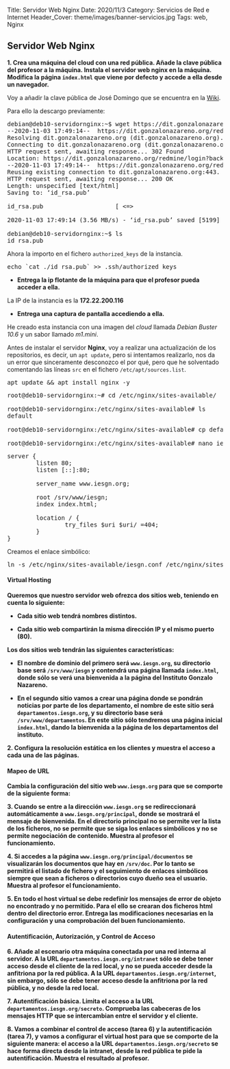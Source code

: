 Title: Servidor Web Nginx
Date: 2020/11/3
Category: Servicios de Red e Internet
Header_Cover: theme/images/banner-servicios.jpg
Tags: web, Nginx

## Servidor Web Nginx

**1. Crea una máquina del cloud con una red pública. Añade la clave pública del profesor a la máquina. Instala el servidor web nginx en la máquina. Modifica la página `index.html` que viene por defecto y accede a ella desde un navegador.**

Voy a añadir la clave pública de José Domingo que se encuentra en la [Wiki](https://dit.gonzalonazareno.org/redmine/projects/asir2/wiki/Claves_p%C3%BAblicas_de_los_profesores).

Para ello la descargo previamente:

<pre>
debian@deb10-servidornginx:~$ wget https://dit.gonzalonazareno.org/redmine/attachments/download/1996/id_rsa.pub
--2020-11-03 17:49:14--  https://dit.gonzalonazareno.org/redmine/attachments/download/1996/id_rsa.pub
Resolving dit.gonzalonazareno.org (dit.gonzalonazareno.org)... 192.168.203.2
Connecting to dit.gonzalonazareno.org (dit.gonzalonazareno.org)|192.168.203.2|:443... connected.
HTTP request sent, awaiting response... 302 Found
Location: https://dit.gonzalonazareno.org/redmine/login?back_url=https%3A%2F%2Fdit.gonzalonazareno.org%2Fredmine%2Fattachments%2Fdownload%2F1996%2Fid_rsa.pub [following]
--2020-11-03 17:49:14--  https://dit.gonzalonazareno.org/redmine/login?back_url=https%3A%2F%2Fdit.gonzalonazareno.org%2Fredmine%2Fattachments%2Fdownload%2F1996%2Fid_rsa.pub
Reusing existing connection to dit.gonzalonazareno.org:443.
HTTP request sent, awaiting response... 200 OK
Length: unspecified [text/html]
Saving to: ‘id_rsa.pub’

id_rsa.pub                    [ <=>                                  ]   5.08K  --.-KB/s    in 0.001s  

2020-11-03 17:49:14 (3.56 MB/s) - ‘id_rsa.pub’ saved [5199]

debian@deb10-servidornginx:~$ ls
id_rsa.pub
</pre>

Ahora la importo en el fichero `authorized_keys` de la instancia.

<pre>
echo `cat ./id_rsa.pub` >> .ssh/authorized_keys
</pre>

- **Entrega la ip flotante de la máquina para que el profesor pueda acceder a ella.**

La IP de la instancia es la **172.22.200.116**

- **Entrega una captura de pantalla accediendo a ella.**

He creado esta instancia con una imagen del *cloud* llamada *Debian Buster 10.6* y un sabor llamado *m1.mini*.

Antes de instalar el servidor **Nginx**, voy a realizar una actualización de los repositorios, es decir, un `apt update`, pero si intentamos realizarlo, nos da un error que sinceramente desconozco el por qué, pero que he solventado comentando las líneas `src` en el fichero `/etc/apt/sources.list`.

<pre>
apt update && apt install nginx -y
</pre>

<pre>
root@deb10-servidornginx:~# cd /etc/nginx/sites-available/

root@deb10-servidornginx:/etc/nginx/sites-available# ls
default

root@deb10-servidornginx:/etc/nginx/sites-available# cp default iesgn.conf

root@deb10-servidornginx:/etc/nginx/sites-available# nano iesgn.conf
</pre>

<pre>
server {
        listen 80;
        listen [::]:80;

        server_name www.iesgn.org;

        root /srv/www/iesgn;
        index index.html;

        location / {
                try_files $uri $uri/ =404;
        }
}
</pre>

Creamos el enlace simbólico:

<pre>
ln -s /etc/nginx/sites-available/iesgn.conf /etc/nginx/sites-enabled/
</pre>

#### Virtual Hosting

**Queremos que nuestro servidor web ofrezca dos sitios web, teniendo en cuenta lo siguiente:**

- **Cada sitio web tendrá nombres distintos.**

- **Cada sitio web compartirán la misma dirección IP y el mismo puerto (80).**


**Los dos sitios web tendrán las siguientes características:**

- **El nombre de dominio del primero será `www.iesgn.org`, su directorio base será `/srv/www/iesgn` y contendrá una página llamada `index.html`, donde sólo se verá una bienvenida a la página del Instituto Gonzalo Nazareno.**

- **En el segundo sitio vamos a crear una página donde se pondrán noticias por parte de los departamento, el nombre de este sitio será `departamentos.iesgn.org`, y su directorio base será `/srv/www/departamentos`. En este sitio sólo tendremos una página inicial `index.html`, dando la bienvenida a la página de los departamentos del instituto.**

**2. Configura la resolución estática en los clientes y muestra el acceso a cada una de las páginas.**




#### Mapeo de URL

**Cambia la configuración del sitio web `www.iesgn.org` para que se comporte de la siguiente forma:**

**3. Cuando se entre a la dirección `www.iesgn.org` se redireccionará automáticamente a `www.iesgn.org/principal`, donde se mostrará el mensaje de bienvenida. En el directorio principal no se permite ver la lista de los ficheros, no se permite que se siga los enlaces simbólicos y no se permite negociación de contenido. Muestra al profesor el funcionamiento.**



**4. Si accedes a la página `www.iesgn.org/principal/documentos` se visualizarán los documentos que hay en `/srv/doc`. Por lo tanto se permitirá el listado de fichero y el seguimiento de enlaces simbólicos siempre que sean a ficheros o directorios cuyo dueño sea el usuario. Muestra al profesor el funcionamiento.**



**5. En todo el host virtual se debe redefinir los mensajes de error de objeto no encontrado y no permitido. Para el ello se crearan dos ficheros html dentro del directorio error. Entrega las modificaciones necesarias en la configuración y una comprobación del buen funcionamiento.**




#### Autentificación, Autorización, y Control de Acceso

**6. Añade al escenario otra máquina conectada por una red interna al servidor. A la URL `departamentos.iesgn.org/intranet` sólo se debe tener acceso desde el cliente de la red local, y no se pueda acceder desde la anfitriona por la red pública. A la URL `departamentos.iesgn.org/internet`, sin embargo, sólo se debe tener acceso desde la anfitriona por la red pública, y no desde la red local.**



**7. Autentificación básica. Limita el acceso a la URL `departamentos.iesgn.org/secreto`. Comprueba las cabeceras de los mensajes HTTP que se intercambian entre el servidor y el cliente.**



**8. Vamos a combinar el control de acceso (tarea 6) y la autentificación (tarea 7), y vamos a configurar el virtual host para que se comporte de la siguiente manera: el acceso a la URL `departamentos.iesgn.org/secreto` se hace forma directa desde la intranet, desde la red pública te pide la autentificación. Muestra el resultado al profesor.**
